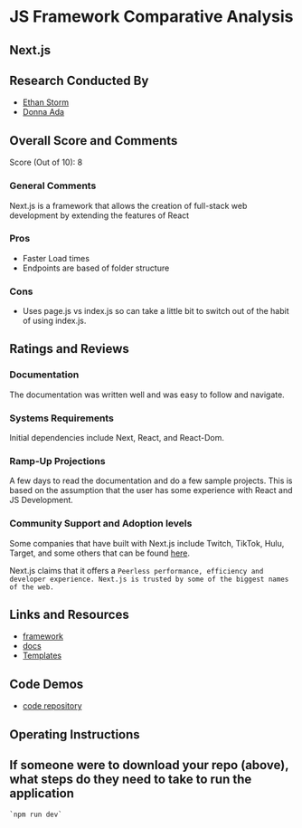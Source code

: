 # JS Framework Comparative Analysis

## Next.js

## Research Conducted By

- [Ethan Storm](https://github.com/ShadowDraco)
- [Donna Ada](https://github.com/donnaada)

## Overall Score and Comments

Score (Out of 10): 8

### General Comments

Next.js is a framework that allows the creation of full-stack web development by extending the features of React

### Pros

- Faster Load times
- Endpoints are based of folder structure

### Cons

- Uses page.js vs index.js so can take a little bit to switch out of the habit of using index.js.

## Ratings and Reviews

### Documentation

The documentation was written well and was easy to follow and navigate.

### Systems Requirements

Initial dependencies include Next, React, and React-Dom.

### Ramp-Up Projections

A few days to read the documentation and do a few sample projects. This is based on the assumption that the user has some experience with React and JS Development.

### Community Support and Adoption levels

Some companies that have built with Next.js include Twitch, TikTok, Hulu, Target, and some others that can be found [here](https://nextjs.org/showcase). 

Next.js claims that it offers a `Peerless performance, efficiency and developer experience. Next.js is trusted by some of the biggest names of the web.`

## Links and Resources

- [framework](https://nextjs.org/)
- [docs](https://nextjs.org/#:~:text=Showcase-,Docs,-Blog)
- [Templates](https://nextjs.org/#:~:text=Analytics-,Templates,-Enterprise)

## Code Demos

- [code repository](https://github.com/ShadowDraco/NextSalmonCookies)

## Operating Instructions

## If someone were to download your repo (above), what steps do they need to take to run the application

    `npm run dev`
